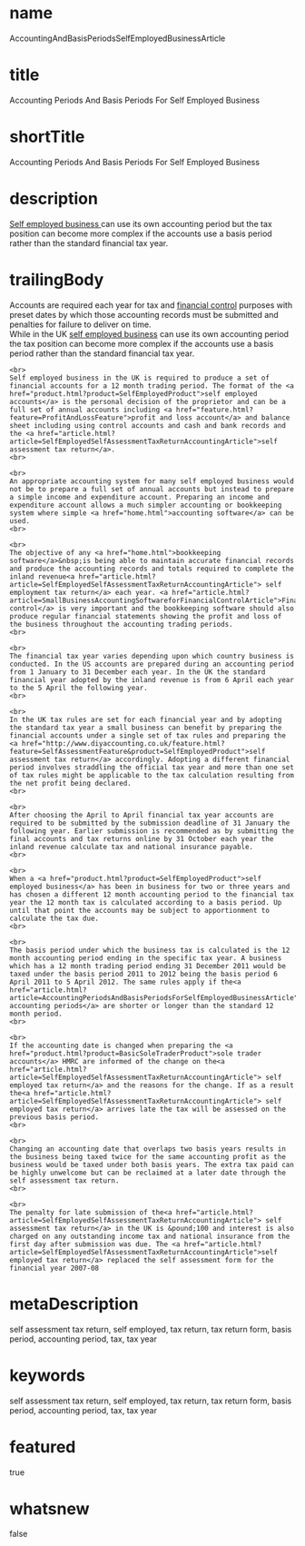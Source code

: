 # name
AccountingAndBasisPeriodsSelfEmployedBusinessArticle

# title
Accounting Periods And Basis Periods For Self Employed Business

# shortTitle
Accounting Periods And Basis Periods For Self Employed Business

# description
<span><a href="product.html?product=SelfEmployedProduct">Self employed business </a>can use its own accounting period but the tax position can become more complex if the accounts use a basis period rather than the standard financial tax year.</span>

# trailingBody
<p>
    Accounts are required each year for tax and <a href="article.html?article=SmallBusinessAccountingSoftwareforFinancialControlArticle">financial control</a> purposes with preset dates by which those accounting records must be submitted and penalties for failure to deliver on time.
    <br>
    While in the UK <a href="article.html?article=SelfEmployedTaxReturnsArticle">self employed business</a> can use its own accounting period the tax position can become more complex if the accounts use a basis period rather than the standard financial tax year.
    <br>
     
    <br>
    Self employed business in the UK is required to produce a set of financial accounts for a 12 month trading period. The format of the <a href="product.html?product=SelfEmployedProduct">self employed accounts</a> is the personal decision of the proprietor and can be a full set of annual accounts including <a href="feature.html?feature=ProfitAndLossFeature">profit and loss account</a> and balance sheet including using control accounts and cash and bank records and the <a href="article.html?article=SelfEmployedSelfAssessmentTaxReturnAccountingArticle">self assessment tax return</a>.
    <br>
     
    <br>
    An appropriate accounting system for many self employed business would not be to prepare a full set of annual accounts but instead to prepare a simple income and expenditure account. Preparing an income and expenditure account allows a much simpler accounting or bookkeeping system where simple <a href="home.html">accounting software</a> can be used.
    <br>
     
    <br>
    The objective of any <a href="home.html">bookkeeping software</a>&nbsp;is being able to maintain accurate financial records and produce the accounting records and totals required to complete the inland revenue<a href="article.html?article=SelfEmployedSelfAssessmentTaxReturnAccountingArticle"> self employment tax return</a> each year. <a href="article.html?article=SmallBusinessAccountingSoftwareforFinancialControlArticle">Financial control</a> is very important and the bookkeeping software should also produce regular financial statements showing the profit and loss of the business throughout the accounting trading periods.
    <br>
     
    <br>
    The financial tax year varies depending upon which country business is conducted. In the US accounts are prepared during an accounting period from 1 January to 31 December each year. In the UK the standard financial year adopted by the inland revenue is from 6 April each year to the 5 April the following year.
    <br>
     
    <br>
    In the UK tax rules are set for each financial year and by adopting the standard tax year a small business can benefit by preparing the financial accounts under a single set of tax rules and preparing the <a href="http://www.diyaccounting.co.uk/feature.html?feature=SelfAssessmentFeature&product=SelfEmployedProduct">self assessment tax return</a> accordingly. Adopting a different financial period involves straddling the official tax year and more than one set of tax rules might be applicable to the tax calculation resulting from the net profit being declared.
    <br>
     
    <br>
    After choosing the April to April financial tax year accounts are required to be submitted by the submission deadline of 31 January the following year. Earlier submission is recommended as by submitting the final accounts and tax returns online by 31 October each year the inland revenue calculate tax and national insurance payable.
    <br>
     
    <br>
    When a <a href="product.html?product=SelfEmployedProduct">self employed business</a> has been in business for two or three years and has chosen a different 12 month accounting period to the financial tax year the 12 month tax is calculated according to a basis period. Up until that point the accounts may be subject to apportionment to calculate the tax due.
    <br>
     
    <br>
    The basis period under which the business tax is calculated is the 12 month accounting period ending in the specific tax year. A business which has a 12 month trading period ending 31 December 2011 would be taxed under the basis period 2011 to 2012 being the basis period 6 April 2011 to 5 April 2012. The same rules apply if the<a href="article.html?article=AccountingPeriodsAndBasisPeriodsForSelfEmployedBusinessArticle"> accounting periods</a> are shorter or longer than the standard 12 month period.
    <br>
     
    <br>
    If the accounting date is changed when preparing the <a href="product.html?product=BasicSoleTraderProduct">sole trader accounts</a> HMRC are informed of the change on the<a href="article.html?article=SelfEmployedSelfAssessmentTaxReturnAccountingArticle"> self employed tax return</a> and the reasons for the change. If as a result the<a href="article.html?article=SelfEmployedSelfAssessmentTaxReturnAccountingArticle"> self employed tax return</a> arrives late the tax will be assessed on the previous basis period.
    <br>
     
    <br>
    Changing an accounting date that overlaps two basis years results in the business being taxed twice for the same accounting profit as the business would be taxed under both basis years. The extra tax paid can be highly unwelcome but can be reclaimed at a later date through the self assessment tax return.
    <br>
     
    <br>
    The penalty for late submission of the<a href="article.html?article=SelfEmployedSelfAssessmentTaxReturnAccountingArticle"> self assessment tax return</a> in the UK is &pound;100 and interest is also charged on any outstanding income tax and national insurance from the first day after submission was due. The <a href="article.html?article=SelfEmployedSelfAssessmentTaxReturnAccountingArticle">self employed tax return</a> replaced the self assessment form for the financial year 2007-08
</p>


# metaDescription
self assessment tax return, self employed, tax return, tax return form, basis period, accounting period, tax, tax year

# keywords
self assessment tax return, self employed, tax return, tax return form, basis period, accounting period, tax, tax year

# featured
true

# whatsnew
false
